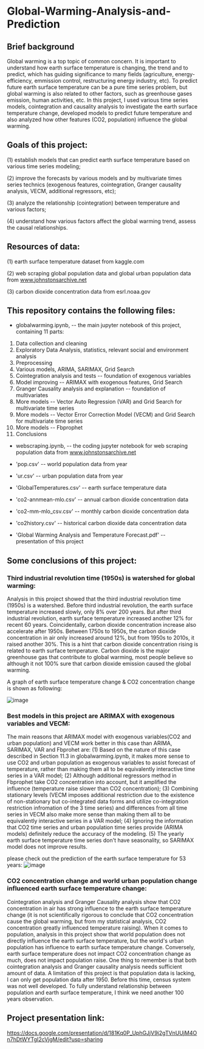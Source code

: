 # Global-Warming-Analysis-and-Prediction

## Brief background
Global warming is a top topic of common concern. It is important to understand how earth surface temperature is changing, the trend and to predict, which has guiding significance to many fields (agriculture, energy-efficiency, emmission control, restructuring energy industry, etc). To predict future earth surface temperature can be a pure time series problem, but global warming is also related to other factors, such as greenhouse gases emission, human activities, etc. In this project, I used various time series models, cointegration and causality analysis to investigate the earth surface temperature change, developed models to predict future temperature and also analyzed how other features (CO2, population) influence the global warming.

## Goals of this project: 

(1) establish models that can predict earth surface temperature based on various time series modeling;

(2) improve the forecasts by various models and by multivariate times series technics (exogenous features, cointegration, Granger causality analysis, VECM, additional regressors, etc); 

(3) analyze the relationship (cointegration) between temperature and various factors; 

(4) understand how various factors affect the global warming trend, assess the causal relationships.

## Resources of data:

(1) earth surface temperature dataset from kaggle.com

(2) web scraping global population data and global urban population data from www.johnstonsarchive.net

(3) carbon dioxide concentration data from esrl.noaa.gov  

## This repository contains the following files:

*  globalwarming.ipynb, -- the main jupyter notebook of this project, containing 11 parts: 
1. Data collection and cleaning
2. Exploratory Data Analysis, statistics, relevant social and environment analysis
3. Preprocessing
4. Various models, ARIMA, SARIMAX, Grid Search
5. Cointegration analysis and tests -- foundation of exogenous variables
6. Model improving -- ARIMAX with exogenous features, Grid Search
7. Granger Causality analysis and explanation -- foundation of multivariates
8. More models -- Vector Auto Regression (VAR) and Grid Search for multivariate time series
9. More models -- Vector Error Correction Model (VECM) and Grid Search for multivariate time series
10. More models -- Fbprophet
11. Conclusions

*  webscraping.ipynb, -- the coding jupyter notebook for web scraping population data from www.johnstonsarchive.net

*  'pop.csv' -- world population data from year

*  'ur.csv' -- urban population data from year

*  'GlobalTemperatures.csv'  -- earth surface temperature data

*  'co2-annmean-mlo.csv' -- annual carbon dioxide concentration data

*  'co2-mm-mlo_csv.csv' -- monthly carbon dioxide concentration data

*  'co2history.csv' -- historical carbon dioxide data concentration data

*  'Global Warming Analysis and Temperature Forecast.pdf' -- presentation of this project


## Some conclusions of this project: 

### Third industrial revolution time (1950s) is watershed for global warming:

Analysis in this project showed that the third industrial revolution time (1950s) is a watershed. Before third industrial revolution, the earth surface temperature increased slowly, only 8% over 200 years. But after third industrial revolution, earth surface temperature increased another 12% for recent 60 years. Coincidentally, carbon dioxide concentration increase also accelerate after 1950s. Between 1750s to 1950s, the carbon dioxide concentration in air only increased around 12%, but from 1950s to 2010s, it raised another 30%. This is a hint that carbon dioxide concentration rising is related to earth surface temperature. Carbon dioxide is the major greenhouse gas that contribute to global warming, most people believe so although it not 100% sure that carbon dioxide emission caused the global warming. 

A graph of earth surface temperature change & CO2 concentration change is shown as following: 

![image](https://user-images.githubusercontent.com/64159084/89968826-e5c34580-dc22-11ea-8502-5909935cd723.png)

### Best models in this project are ARIMAX with exogenous variables and VECM:

The main reasons that ARIMAX model with exogenous variables(CO2 and urban population) and VECM work better in this case than ARIMA, SARIMAX, VAR and Fbprohet are:
(1) Based on the nature of this case described in Section 11.3 in globalwarming.ipynb, it makes more sense to use CO2 and urban population as exogenous variables to assist forecast of temperature, rather than making them all to be equivalently interactive time series in a VAR model;
(2) Although additional regressors method in Fbprophet take CO2 concentration into account, but it amplified the influence (temperature raise slower than CO2 concentration);
(3) Combining stationary levels (VECM imposes additional restriction due to the existence of non-stationary but co-integrated data forms and utilize co-integration restriction infromation of the 3 time series) and differences from all time series in VECM also make more sense than making them all to be equivalently interactive series in a VAR model;
(4) Ignoring the information that CO2 time series and urban population time series provide (ARIMA models) definitely reduce the accuracy of the modeling. 
(5) The yearly earth surface temperature time series don't have seasonality, so SARIMAX model does not improve results.

please check out the prediction of the earth surface temperature for 53 years: 
![image](https://user-images.githubusercontent.com/64159084/91113211-004de380-e653-11ea-87d7-9d2a2970b6e8.png)

### CO2 concentration change and world urban population change influenced earth surface temperature change:

Cointegration analysis and Granger Causality analysis show that CO2 concentration in air has strong influence to the earth surface temperature change (it is not scientifically rigorous to conclude that CO2 concentration cause the global warming, but from my statistical analysis, CO2 concentration greatly influenced temperature raising). When it comes to population, analysis in this project show that world population does not directly influence the earth surface temperature, but the world's urban population has influence to earth surface temperature change. Conversely, earth surface temperature does not impact CO2 concentration change as much, does not impact population raise. One thing to remember is that both cointegration analysis and Granger causality analysis needs sufficient amount of data. A limitation of this project is that population data is lacking, I can only get population data after 1950. Before this time, census system was not well developed. To fully understand relationship between population and earth surface temperature, I think we need another 100 years observation. 

## Project presentation link:

https://docs.google.com/presentation/d/181Kq0P_UphGJjV9j2gTVnUUjM4On7hDtWYTgI2cVjgM/edit?usp=sharing

